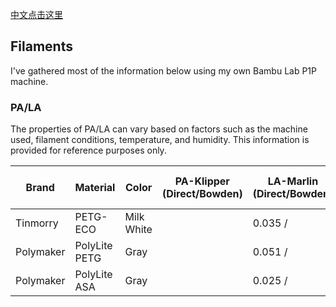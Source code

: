 [中文点击这里](READMD_zh_CN.md)

## Filaments

I've gathered most of the information below using my own Bambu Lab P1P machine.

### PA/LA

The properties of PA/LA can vary based on factors such as the machine used, filament conditions, temperature, and humidity. This information is provided for reference purposes only.

| Brand     | Material      | Color      | PA-Klipper (Direct/Bowden) | LA-Marlin (Direct/Bowden) | Flow ratio | Spool Weight(g) | AMS Support  | Absorb moisture Level |
| --------- | ------------- | ---------- | -------------------------- | ------------------------- | ---------- | --------------- | ------------ | --------------------- |
| Tinmorry  | PETG-ECO      | Milk White |                            | 0.035 /                   | 0.97       | 190             | YES          | Middle                |
| Polymaker | PolyLite PETG | Gray       |                            | 0.051 /                   | 0.964      | 140±7           | YES(Adapter) | Middle                |
| Polymaker | PolyLite ASA  | Gray       |                            | 0.025 /                   | 0.914      | 140±7           | YES(Adapter) | Middle                |
